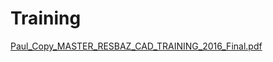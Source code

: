 # Training

[Paul_Copy_MASTER_RESBAZ_CAD_TRAINING_2016_Final.pdf](https://github.com/aliza08/Inventor-training-trial1/files/155964/Paul_Copy_MASTER_RESBAZ_CAD_TRAINING_2016_Final.pdf)
